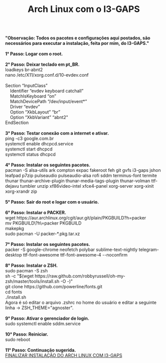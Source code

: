 # <h1 align='center'>Arch Linux com o I3-GAPS</h1>
<br>
<br>
<p><b>"Observação: Todos os pacotes e configurações aqui postados, são necessários para executar a instalação, feita por mim, do I3-GAPS."</b>
<br>
<br>
<b>1° Passo: Logar com o root.</b><br><br>
<b>2° Passo: Deixar teclado em pt_BR.</b><br>
loadkeys br-abnt2<br>
nano /etc/X11/xorg.conf.d/10-evdev.conf<br><br>
Section “InputClass”<br>
&nbsp;&nbsp;&nbsp;&nbsp;Identifier “evdev keyboard catchall”<br>
&nbsp;&nbsp;&nbsp;&nbsp;MatchIsKeyboard “on”<br>
&nbsp;&nbsp;&nbsp;&nbsp;MatchDevicePath “/dev/input/event*”<br>
&nbsp;&nbsp;&nbsp;&nbsp;Driver “evdev”<br>
&nbsp;&nbsp;&nbsp;&nbsp;Option “XkbLayout” “br”<br>
&nbsp;&nbsp;&nbsp;&nbsp;Option “XkbVariant” “abnt2"<br>
EndSection<br><br>
<b>3° Passo: Testar conexão com a internet e ativar.</b><br>
ping -c3 google.com.br<br>
systemctl enable dhcpcd.service<br>
systemctl start dhcpcd<br>
systemctl status dhcpcd<br><br>
<b>4° Passo: Instalar os seguintes pacotes.</b><br>
pacman -S alsa-utils ark compton expac fakeroot feh git gvfs i3-gaps jshon leafpad p7zip pulseaudio pulseaudio-alsa rofi sddm terminus-font termite thunar thunar-archive-plugin thunar-media-tags-plugin thunar-volman ttf-dejavu tumbler unzip xf86video-intel xfce4-panel xorg-server xorg-xinit xorg-xrandr zip<br><br>
<b>5° Passo: Sair do root e logar com o usuário.</b><br><br>
<b>6° Passo: Instalar o PACKER.</b><br>
wget https://aur.archlinux.org/cgit/aur.git/plain/PKGBUILD?h=packer<br>
mv PKGBUILD\?h\=packer PKGBUILD<br>
makepkg<br>
sudo pacman -U packer-*.pkg.tar.xz<br><br>
<b>7° Passo: Instalar os seguintes pacotes.</b><br>
packer -S google-chrome neofetch polybar sublime-text-nightly telegram-desktop ttf-font-awesome ttf-font-awesome-4 --noconfirm<br><br>
<b>8° Passo: Instalar o ZSH.</b><br>
sudo pacman -S zsh<br>
sh -c "$(wget https://raw.github.com/robbyrussell/oh-my-zsh/master/tools/install.sh -O -)"<br>
git clone https://github.com/powerline/fonts.git<br>
cd fonts<br>
./install.sh<br>
Agora é só editar o arquivo .zshrc no home do usuário e editar a seguinte linha -> ZSH_THEME="agnoster".<br><br>
<b>9° Passo: Ativar o gerenciador de login.</b><br>
sudo systemctl enable sddm.service<br><br>
<b>10° Passo: Reiniciar.</b><br>
sudo reboot<br><br>
<b>11° Passo: Continuação sugerida.</b><br>
<a href='https://github.com/jirrezdex/archlinux-i3'>FINALIZAR INSTALAÇÃO DO ARCH LINUX COM I3-GAPS</a></p>